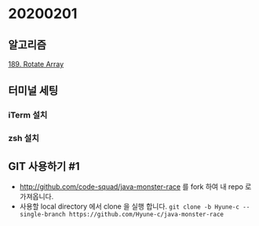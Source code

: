 # 20200201

## 알고리즘
[189. Rotate Array](https://github.com/Hyune-c/algorithm/tree/master/src/main/java/leetcode/rotatearray)

## 터미널 세팅
### iTerm 설치
### zsh 설치

## GIT 사용하기 #1
- http://github.com/code-squad/java-monster-race 를 fork 하여 내 repo 로 가져옵니다.
- 사용할 local directory 에서 clone 을 실행 합니다. 
`git clone -b Hyune-c --single-branch https://github.com/Hyune-c/java-monster-race`



<!--stackedit_data:
eyJoaXN0b3J5IjpbOTU3NjU5MDIsMTg5NzczNTUxOF19
-->